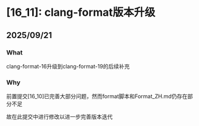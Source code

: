 # [16_11]: clang-format版本升级
## 2025/09/21

### What
clang-format-16升级到clang-format-19的后续补充

### Why
前置提交[16_10]已完善大部分问题，然而format脚本和Format_ZH.md仍存在部分不足

故在此提交中进行修改以进一步完善版本迭代